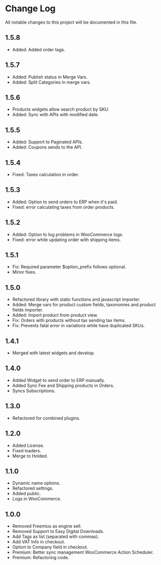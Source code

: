# Change Log

All notable changes to this project will be documented in this file.

## 1.5.8

* Added: Added order tags.

## 1.5.7

* Added: Publish status in Merge Vars.
* Added: Split Categories in merge vars.

## 1.5.6

* Products widgets allow search product by SKU.
* Added: Sync with APIs with modified date.

## 1.5.5

* Added: Support to Paginated APIs.
* Added: Coupons sends to the API.

## 1.5.4

* Fixed: Taxes calculation in order.

## 1.5.3

* Added: Option to send orders to ERP when it's paid.
* Fixed: error calculating taxes from order products.

## 1.5.2

* Added: Option to log problems in WooCommerce logs.
* Fixed: error while updating order with shipping items.

## 1.5.1

* Fix: Required parameter $option_prefix follows optional.
* Minor fixes.

## 1.5.0

* Refactored library with static functions and javascript importer.
* Added: Merge vars for product custom fields, taxonomies and product fields importer.
* Added: Import product from product view.
* Fix: Orders with products without tax sending tax items.
* Fix: Prevents fatal error in variations while have duplicated SKUs.

## 1.4.1

* Merged with latest widgets and develop.

## 1.4.0

* Added Widget to send order to ERP manually.
* Added Sync Fee and Shipping products in Orders.
* Syncs Subscriptions.

## 1.3.0

* Refactored for combined plugins.

## 1.2.0

* Added License.
* Fixed loaders.
* Merge to Holded.

## 1.1.0

* Dynamic name options.
* Refactored settings.
* Added public.
* Logs in WooCommerce.

## 1.0.0

* Removed Freemius as engine sell.
* Removed Support to Easy Digital Downloads.
* Add Tags as list (separated with commas).
* Add VAT Info in checkout.
* Option to Company field in checkout.
* Premium: Better sync management WooCommerce Action Scheduler.
* Premium: Refactoring code.
